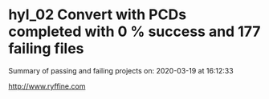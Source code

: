 # hyl_02 Convert with PCDs completed with 0 % success and 177 failing files

Summary of passing and failing projects on: 2020-03-19 at 16:12:33

http://www.ryffine.com
